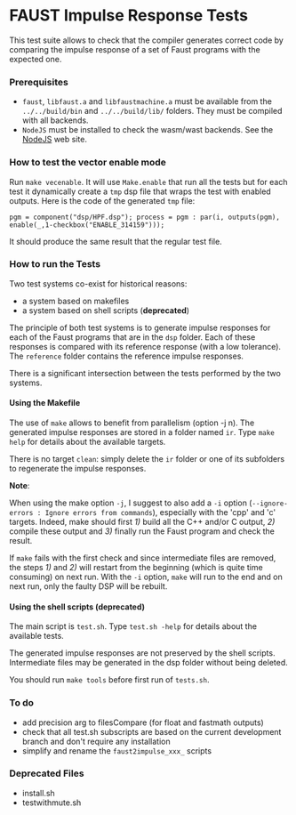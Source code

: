 # FAUST Impulse Response Tests  #

This test suite allows to check that the compiler generates correct code by comparing the impulse response of a set of Faust programs with the expected one.


### Prerequisites
- `faust`, `libfaust.a` and `libfaustmachine.a` must be available from the `../../build/bin` and `../../build/lib/` folders. They must be compiled with all backends.
- `NodeJS` must be installed to check the wasm/wast backends. See the [NodeJS](https://nodejs.org/) web site.

### How to test the vector enable mode

Run `make vecenable`. It will use `Make.enable` that run all the tests but for each test it dynamically create a `tmp` dsp file that wraps the test with enabled outputs. Here is the code of the generated `tmp` file:

    pgm = component("dsp/HPF.dsp"); process = pgm : par(i, outputs(pgm), enable(_,1-checkbox("ENABLE_314159")));

It should produce the same result that the regular test file.

### How to run the Tests
Two test systems co-exist for historical reasons:
- a system based on makefiles
- a system based on shell scripts (**deprecated**)

The principle of both test systems is to generate impulse responses for each of the Faust programs that are in the `dsp` folder. Each of these responses is compared with its reference response (with a low tolerance). The `reference` folder contains the reference impulse responses.

There is a significant intersection between the tests performed by the two systems.


#### Using the Makefile
The use of `make` allows to benefit from parallelism (option -j n).
The generated impulse responses are stored in a folder named `ir`.
Type `make help` for details about the available targets.

There is no target `clean`: simply delete the `ir` folder or one of its subfolders to regenerate the impulse responses.

**Note**:

When using the make option `-j`, I suggest to also add a `-i` option (`--ignore-errors : Ignore errors from commands`), especially with the 'cpp' and 'c' targets. Indeed, make should first _1)_ build all the C++ and/or C output, _2)_ compile these output and _3)_ finally run the Faust program and check the result.

If `make` fails with the first check and since intermediate files are removed, the steps _1)_ and _2)_ will restart from the beginning (which is quite time consuming) on next run. With the `-i` option, `make` will run to the end and on next run, only the faulty DSP will be rebuilt.


#### Using the shell scripts (**deprecated**)
The main script is `test.sh`. Type `test.sh -help` for details about the available tests.

The generated impulse responses are not preserved by the shell scripts. Intermediate files may be generated in the dsp folder without being deleted.

You should run `make tools` before first run of `tests.sh`.


### To do
- add precision arg to filesCompare (for float and fastmath outputs)
- check that all test.sh subscripts are based on the current development branch and don't require any installation
- simplify and rename the `faust2impulse_xxx_` scripts

### Deprecated Files
- install.sh
- testwithmute.sh
